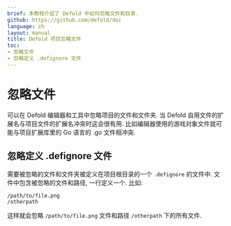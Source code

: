 ```yaml
---
brief: 本教程介绍了 Defold 中如何忽略文件和目录.
github: https://github.com/defold/doc
language: zh
layout: manual
title: Defold 项目忽略文件
toc:
- 忽略文件
- 忽略定义 .defignore 文件
---
```


# 忽略文件

可以在 Defold 编辑器和工具中忽略项目的文件和文件夹. 当 Defold 自用文件的扩展名与项目文件的扩展名冲突时这会很有用. 比如编辑器使用的游戏对象文件就可能与项目扩展库里的 Go 语言的 .go 文件相冲突.

## 忽略定义 .defignore 文件
需要被忽略的文件和文件夹被定义在项目根目录的一个 `.defignore` 的文件中. 文件中包含被忽略的文件和路径, 一行定义一个. 比如:

```
/path/to/file.png
/otherpath
```

这样就会忽略 `/path/to/file.png` 文件和路径 `/otherpath` 下的所有文件.